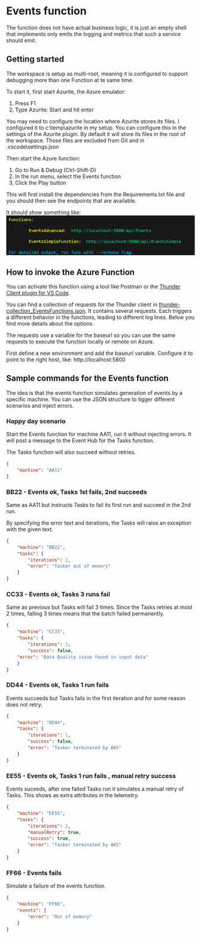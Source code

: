 # Events function

The function does not have actual business logic, it is just an empty shell that implements only emits the logging and metrics that such a service should emit.

## Getting started
The workspace is setup as multi-root, meaning it is configured to support debugging more than one Function at te same time.

To start it, first start Azurite, the Azure emulator:
1. Press F1
1. Type Azurite: Start  and hit enter

You may need to configure the location where Azurite stores its files. I configured it to c:\temp\azurite in my setup. You can configure this in the settings of the Azurite plugin. By default it will store its files in the root of the workspace. Those files are excluded from Git and in .vscode\settings.json

 Then start the Azure function:
 1. Go to Run & Debug (Ctrl-Shift-D)
 1. In the run menu, select the Events function
1. Click the Play button

This will first install the dependencies from the Requirements.txt file and you should then see the endpoints that are available.

It should show something like:
![Events started successfully](assets/EventsStartupUrls.png)

## How to invoke the Azure Function
You can activate this function using a tool like Postman or the [Thunder Client plugin for VS Code](https://marketplace.visualstudio.com/items?itemName=rangav.vscode-thunder-client).

You can find a collection of requests for the Thunder client in [thunder-collection_EventsFunctions.json](/thunder-collection_EventsFunctions.json). It contains several requests. Each triggers a different behavior in the functions, leading to different log lines. Below you find more details about the options.

The requests use a variable for the baseurl so you can use the same requests to execute the function locally or remote on Azure.

First define a new environment and add the baseurl variable. Configure it to point to the right host, like:
    http://localhost:5800


## Sample commands for the Events function
The idea is that the events function simulates generation of events by a specific machine. You can use the JSON structure to tigger different scenarios and inject errors.

### Happy day scenario
Start the Events function for machine AA11, run it without injecting errors. It will post a message to the Event Hub for the Tasks function.

The Tasks function will also succeed without retries.    

```json
{
    "machine": "AA11"
}
```

### BB22 - Events ok, Tasks 1st fails, 2nd succeeds
Same as AA11 but instructs Tasks to fail its first run and succeed in the 2nd run.

By specifying the error text and iterations, the Tasks will raise an exception with the given text. 
```json
{
    "machine": "BB22",
    "tasks": {
        "iterations": 2,
        "error": "Tasker out of memory"
    }
}
```

### CC33 - Events ok, Tasks 3 runs fail
Same as previous but Tasks will fail 3 times.
Since the Tasks retries at most 2 times, failing 3 times means that the batch failed permanently.

```json
{
    "machine": "CC33",
    "tasks": {
        "iterations": 3,
        "success": false,
    "error": "Data Quality issue found in input data"
    }
}
```

### DD44 - Events ok, Tasks 1 run fails
Events succeeds but Tasks fails in the first iteration and for some reason does not retry.
```json
{
    "machine": "DD44",
    "tasks": {
        "iterations": 1,
        "success": false,
        "error": "Tasker terminated by AKS"
    }
}
```

### EE55 - Events ok, Tasks 1 run fails , manual retry success
Events suceeds, after one failed Tasks run it simulates a manual retry of Tasks. This shows as extra attributes in the telemetry.
```json
{
    "machine": "EE55",
    "tasks": {
        "iterations": 2,
        "manualRetry": true,
        "success": true,
        "error": "Tasker terminated by AKS"
    }
}
```


### FF66 - Events fails
Simulate a failure of the events function.
```json
{
    "machine": "FF66",
    "events": {
        "error": "Out of memory"
    }
}
```
 